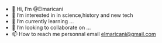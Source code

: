 - 👋 Hi, I’m @Elmaricani
- 👀 I’m interested in in science,history and new tech
- 🌱 I’m currently learning ...
- 💞️ I’m looking to collaborate on ...
- 📫 How to reach me personnal email elmaricani@gmail.com

<!---
Elmaricani/Elmaricani is a ✨ special ✨ repository because its `README.md` (this file) appears on your GitHub profile.
You can click the Preview link to take a look at your changes.
--->
